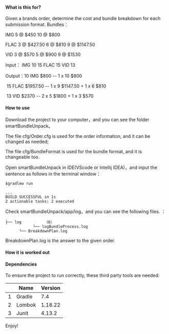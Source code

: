 #### What is this for?

Given a brands order, determine the cost and bundle breakdown for each
submission format. Bundles： 

IMG 5 @ $450 10 @ $800 

FLAC 3 @ $427.50 6 @ $810 9 @ $1147.50 

VID 3 @ $570 5 @ $900 9 @ $1530



Input： IMG 10 15 FLAC 15 VID 13

Output：10 IMG $800 -- 1 x 10 $800 

​                15 FLAC $1957.50 -- 1 x 9 $1147.50 + 1 x 6 $810 

​				13 VID $2370 -- 2 x 5 $1800 + 1 x 3 $570

#### How to use

Download the project to your computer，and you can see the folder smartBundleUnpack。

The file cfg/Order.cfg is used for the order information, and it can be changed as needed;

The file cfg/BundleFormat is used for the bundle format, and it is changeable too.

Open smartBundleUnpack in IDE(VScode or Intellij IDEA)，and  input the sentence as follows in the terminal window：

```
$gradlew run

...
BUILD SUCCESSFUL in 1s
2 actionable tasks: 2 executed
```

Check smartBundleUnpack/app/log，and you can see the following files. ：

```
├── log          （6）
			└── logBundleProcess.log
      └── BreakdownPlan.log
```

BreakdownPlan.log is the answer to the given order.

#### How it is worked out



#### Dependencies

To ensure the project to run correctly, these third party tools are needed:

|      | Name   | Version |
| ---- | ------ | ------- |
| 1    | Gradle | 7.4     |
| 2    | Lombok | 1.18.22 |
| 3    | Junit  | 4.13.2  |

Enjoy!

